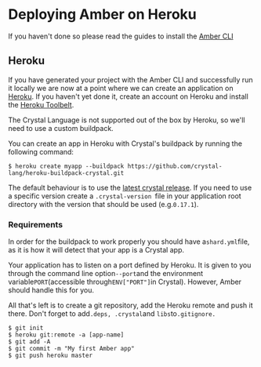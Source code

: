 # Deploying Amber on Heroku

If you haven't done so please read the guides to install the [Amber CLI](/getting-started/installation/heroku.md)

## Heroku

If you have generated your project with the Amber CLI and successfully run it locally we are now at a point where we can create an application on [Heroku](https://www.heroku.com/). If you haven't yet done it, create an account on Heroku and install the [Heroku Toolbelt](https://toolbelt.heroku.com/).

The Crystal Language is not supported out of the box by Heroku, so we'll need to use a custom buildpack.

You can create an app in Heroku with Crystal's buildpack by running the following command:

```
$ heroku create myapp --buildpack https://github.com/crystal-lang/heroku-buildpack-crystal.git
```

The default behaviour is to use the [latest crystal release](https://github.com/crystal-lang/crystal/releases/latest). If you need to use a specific version create a `.crystal-version `file in your application root directory with the version that should be used \(e.g.`0.17.1`\).

### Requirements

In order for the buildpack to work properly you should have a`shard.yml`file, as it is how it will detect that your app is a Crystal app.

Your application has to listen on a port defined by Heroku. It is given to you through the command line option`--port`and the environment variable`PORT`\(accessible through`ENV["PORT"]`in Crystal\). However, Amber should handle this for you.

All that's left is to create a git repository, add the Heroku remote and push it there. Don't forget to add`.deps, .crystal`and `libs`to`.gitignore. `

```
$ git init
$ heroku git:remote -a [app-name]
$ git add -A
$ git commit -m "My first Amber app"
$ git push heroku master
```



